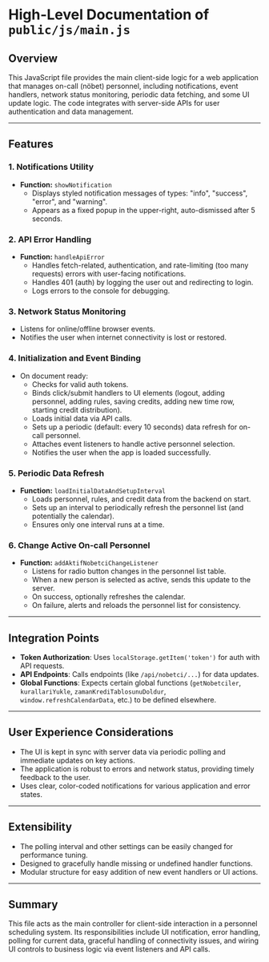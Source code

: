 # High-Level Documentation of `public/js/main.js`

## Overview
This JavaScript file provides the main client-side logic for a web application that manages on-call (nöbet) personnel, including notifications, event handlers, network status monitoring, periodic data fetching, and some UI update logic. The code integrates with server-side APIs for user authentication and data management.

---

## Features

### 1. Notifications Utility
- **Function:** `showNotification`
  - Displays styled notification messages of types: "info", "success", "error", and "warning".
  - Appears as a fixed popup in the upper-right, auto-dismissed after 5 seconds.

### 2. API Error Handling
- **Function:** `handleApiError`
  - Handles fetch-related, authentication, and rate-limiting (too many requests) errors with user-facing notifications.
  - Handles 401 (auth) by logging the user out and redirecting to login.
  - Logs errors to the console for debugging.

### 3. Network Status Monitoring
- Listens for online/offline browser events.
- Notifies the user when internet connectivity is lost or restored.

### 4. Initialization and Event Binding
- On document ready:
  - Checks for valid auth tokens.
  - Binds click/submit handlers to UI elements (logout, adding personnel, adding rules, saving credits, adding new time row, starting credit distribution).
  - Loads initial data via API calls.
  - Sets up a periodic (default: every 10 seconds) data refresh for on-call personnel.
  - Attaches event listeners to handle active personnel selection.
  - Notifies the user when the app is loaded successfully.

### 5. Periodic Data Refresh
- **Function:** `loadInitialDataAndSetupInterval`
  - Loads personnel, rules, and credit data from the backend on start.
  - Sets up an interval to periodically refresh the personnel list (and potentially the calendar).
  - Ensures only one interval runs at a time.

### 6. Change Active On-call Personnel
- **Function:** `addAktifNobetciChangeListener`
  - Listens for radio button changes in the personnel list table.
  - When a new person is selected as active, sends this update to the server.
  - On success, optionally refreshes the calendar.
  - On failure, alerts and reloads the personnel list for consistency.

---

## Integration Points

- **Token Authorization**: Uses `localStorage.getItem('token')` for auth with API requests.
- **API Endpoints**: Calls endpoints (like `/api/nobetci/...`) for data updates.
- **Global Functions**: Expects certain global functions (`getNobetciler`, `kurallariYukle`, `zamanKrediTablosunuDoldur`, `window.refreshCalendarData`, etc.) to be defined elsewhere.

---

## User Experience Considerations

- The UI is kept in sync with server data via periodic polling and immediate updates on key actions.
- The application is robust to errors and network status, providing timely feedback to the user.
- Uses clear, color-coded notifications for various application and error states.

---

## Extensibility

- The polling interval and other settings can be easily changed for performance tuning.
- Designed to gracefully handle missing or undefined handler functions.
- Modular structure for easy addition of new event handlers or UI actions.

---

## Summary

This file acts as the main controller for client-side interaction in a personnel scheduling system. Its responsibilities include UI notification, error handling, polling for current data, graceful handling of connectivity issues, and wiring UI controls to business logic via event listeners and API calls.